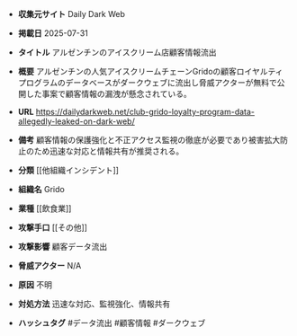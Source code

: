 - **収集元サイト**
Daily Dark Web

- **掲載日**
2025-07-31

- **タイトル**
アルゼンチンのアイスクリーム店顧客情報流出

- **概要**
アルゼンチンの人気アイスクリームチェーンGridoの顧客ロイヤルティプログラムのデータベースがダークウェブに流出し脅威アクターが無料で公開した事案で顧客情報の漏洩が懸念されている。

- **URL**
https://dailydarkweb.net/club-grido-loyalty-program-data-allegedly-leaked-on-dark-web/

- **備考**
顧客情報の保護強化と不正アクセス監視の徹底が必要であり被害拡大防止のため迅速な対応と情報共有が推奨される。

- **分類**
[[他組織インシデント]]

- **組織名**
Grido

- **業種**
[[飲食業]]

- **攻撃手口**
[[その他]]

- **攻撃影響**
顧客データ流出

- **脅威アクター**
N/A

- **原因**
不明

- **対処方法**
迅速な対応、監視強化、情報共有

- **ハッシュタグ**
#データ流出 #顧客情報 #ダークウェブ

